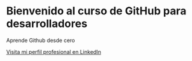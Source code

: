 # Bienvenido al curso de GitHub para desarrolladores

Aprende Github desde cero

[Visita mi perfil profesional en LinkedIn](www.linkedin.com/in/luis-a-ram%C3%ADrez-pi%C3%B1a-b849a0255)
